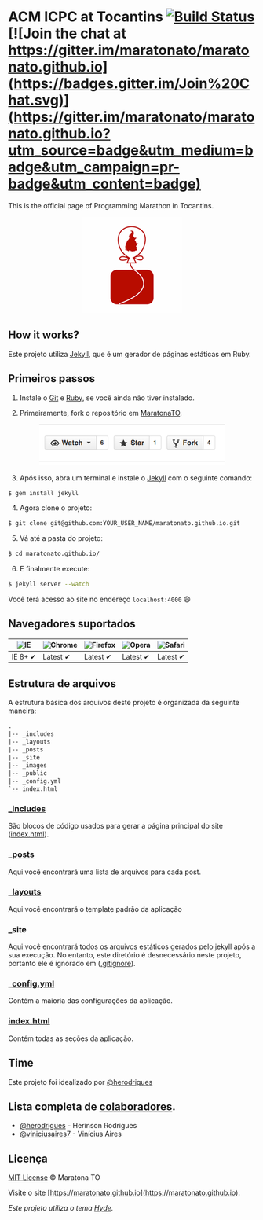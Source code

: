 # ACM ICPC at Tocantins [![Build Status](https://travis-ci.org/maratonato/maratonato.github.io.svg)](https://travis-ci.org/maratonato/maratonato.github.io) [![Join the chat at https://gitter.im/maratonato/maratonato.github.io](https://badges.gitter.im/Join%20Chat.svg)](https://gitter.im/maratonato/maratonato.github.io?utm_source=badge&utm_medium=badge&utm_campaign=pr-badge&utm_content=badge)
This is the official page of Programming Marathon in Tocantins.

<p align="center"><img src="images/icpc_logo.png" /></p>

## How it works?

Este projeto utiliza [Jekyll](http://jekyllrb.com/), que é um gerador de páginas estáticas em Ruby.

## Primeiros passos

1. Instale o [Git](http://git-scm.com/downloads) e [Ruby](http://www.ruby-lang.org/pt/downloads/), se você ainda não tiver instalado.

2. Primeiramente, fork o repositório em [MaratonaTO](https://github.com/maratonato/maratonato.github.io).

<p align="center"><img src="images/fork.png" /></p>

3. Após isso, abra um terminal e instale o [Jekyll](http://jekyllrb.com/) com o seguinte comando:

  ```sh
  $ gem install jekyll
  ```

4. Agora clone o projeto:

  ```sh
  $ git clone git@github.com:YOUR_USER_NAME/maratonato.github.io.git
  ```

5. Vá até a pasta do projeto:

  ```sh
  $ cd maratonato.github.io/
  ```

6. E finalmente execute:

  ```sh
  $ jekyll server --watch
  ```

Você terá acesso ao site no endereço `localhost:4000` :smile:

## Navegadores suportados

![IE](https://cloud.githubusercontent.com/assets/398893/3528325/20373e76-078e-11e4-8e3a-1cb86cf506f0.png) | ![Chrome](https://cloud.githubusercontent.com/assets/398893/3528328/23bc7bc4-078e-11e4-8752-ba2809bf5cce.png) | ![Firefox](https://cloud.githubusercontent.com/assets/398893/3528329/26283ab0-078e-11e4-84d4-db2cf1009953.png) | ![Opera](https://cloud.githubusercontent.com/assets/398893/3528330/27ec9fa8-078e-11e4-95cb-709fd11dac16.png) | ![Safari](https://cloud.githubusercontent.com/assets/398893/3528331/29df8618-078e-11e4-8e3e-ed8ac738693f.png)
--- | --- | --- | --- | --- |
IE 8+ ✔ | Latest ✔ | Latest ✔ | Latest ✔ | Latest ✔ |

## Estrutura de arquivos

A estrutura básica dos arquivos deste projeto é organizada da seguinte maneira:

```
.
|-- _includes
|-- _layouts
|-- _posts
|-- _site
|-- _images
|-- _public
|-- _config.yml
`-- index.html
```

### [_includes](https://github.com/maratonato/maratonato.github.io/tree/master/_includes)

São blocos de código usados para gerar a página principal do site ([index.html](https://github.com/maratonato/maratonato.github.io/blob/master/index.html)).

### [_posts](https://github.com/maratonato/maratonato.github.io/tree/master/_posts)

Aqui você encontrará uma lista de arquivos para cada post.

### [_layouts](https://github.com/maratonato/maratonato.github.io/tree/master/_layouts)

Aqui você encontrará o template padrão da aplicação

### _site

Aqui você encontrará todos os arquivos estáticos gerados pelo jekyll após a sua execução. No entanto, este diretório é desnecessário neste projeto, portanto ele é ignorado em ([.gitignore](https://github.com/maratonato/maratonato.github.io/blob/master/.gitignore)).

### [_config.yml](https://github.com/maratonato/maratonato.github.io/blob/master/_config.yml)

Contém a maioria das configurações da aplicação.

### [index.html](https://github.com/maratonato/maratonato.github.io/blob/master/index.html)

Contém todas as seções da aplicação.

## Time

Este projeto foi idealizado por [@herodrigues](https://www.github.com/herodrigues)

## Lista completa de [colaboradores](https://github.com/maratonato/maratonato.github.io/graphs/contributors).

- [@herodrigues](https://www.github.com/herodrigues) - Herinson Rodrigues
- [@viniciusaires7](https://www.github.com/viniciusaires7) - Vinícius Aires

## Licença

[MIT License](http://mit-license.org/) © Maratona TO

Visite o site [https://maratonato.github.io](https://maratonato.github.io).

_Este projeto utiliza o tema [Hyde](http://hyde.getpoole.com/)._
